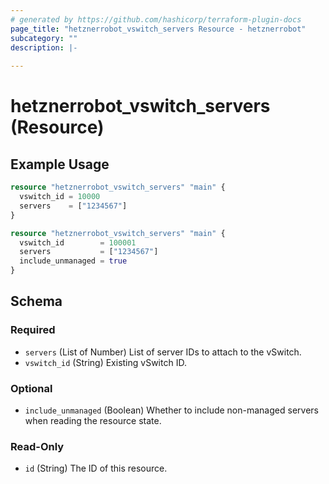 ```yaml
---
# generated by https://github.com/hashicorp/terraform-plugin-docs
page_title: "hetznerrobot_vswitch_servers Resource - hetznerrobot"
subcategory: ""
description: |-
  
---
```


# hetznerrobot_vswitch_servers (Resource)



## Example Usage

```terraform
resource "hetznerrobot_vswitch_servers" "main" {
  vswitch_id = 10000
  servers    = ["1234567"]
}

resource "hetznerrobot_vswitch_servers" "main" {
  vswitch_id        = 100001
  servers           = ["1234567"]
  include_unmanaged = true
}
```

<!-- schema generated by tfplugindocs -->
## Schema

### Required

- `servers` (List of Number) List of server IDs to attach to the vSwitch.
- `vswitch_id` (String) Existing vSwitch ID.

### Optional

- `include_unmanaged` (Boolean) Whether to include non-managed servers when reading the resource state.

### Read-Only

- `id` (String) The ID of this resource.
